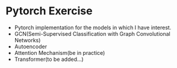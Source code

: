 Pytorch Exercise
=============================================
* Pytorch implementation for the models in which I have interest.
* GCN(Semi-Supervised Classification with Graph Convolutional Networks)
* Autoencoder
* Attention Mechanism(be in practice)
* Transformer(to be added...)
